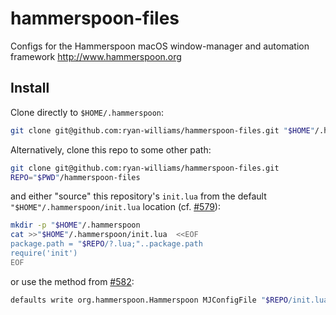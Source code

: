# hammerspoon-files

Configs for the Hammerspoon macOS window-manager and automation framework http://www.hammerspoon.org

## Install

Clone directly to `$HOME/.hammerspoon`:

```bash
git clone git@github.com:ryan-williams/hammerspoon-files.git "$HOME"/.hammerspoon
```

Alternatively, clone this repo to some other path:

```bash
git clone git@github.com:ryan-williams/hammerspoon-files.git
REPO="$PWD"/hammerspoon-files
```

and either "source" this repository's `init.lua` from the default `"$HOME"/.hammerspoon/init.lua` location (cf. [#579](https://github.com/Hammerspoon/hammerspoon/issues/579)):

```bash
mkdir -p "$HOME"/.hammerspoon
cat >>"$HOME"/.hammerspoon/init.lua  <<EOF
package.path = "$REPO/?.lua;"..package.path
require('init')
EOF
```

or use the method from [#582](https://github.com/Hammerspoon/hammerspoon/pull/582):

```bash
defaults write org.hammerspoon.Hammerspoon MJConfigFile "$REPO/init.lua"
```
